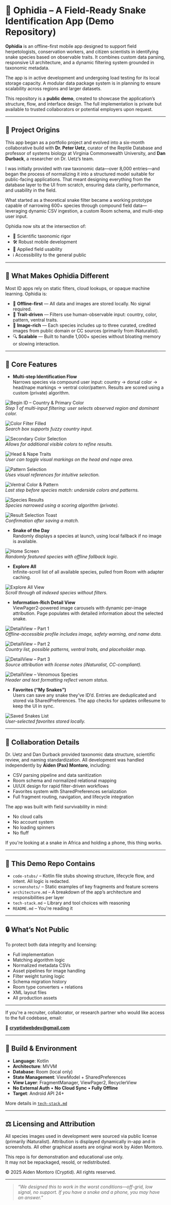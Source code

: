 # 🐍 Ophidia – A Field-Ready Snake Identification App (Demo Repository)

**Ophidia** is an offline-first mobile app designed to support field herpetologists, conservation workers, and citizen scientists in identifying snake species based on observable traits. It combines custom data parsing, responsive UI architecture, and a dynamic filtering system grounded in taxonomic metadata.

The app is in active development and undergoing load testing for its local storage capacity. A modular data package system is in planning to ensure scalability across regions and larger datasets.

This repository is a **public demo**, created to showcase the application’s structure, flow, and interface design. The full implementation is private but available to trusted collaborators or potential employers upon request.

---

## 🎯 Project Origins

This app began as a portfolio project and evolved into a six-month collaborative build with **Dr. Peter Uetz**, curator of the Reptile Database and professor of systems biology at Virginia Commonwealth University, and **Dan Durback**, a researcher on Dr. Uetz’s team.

I was initially provided with raw taxonomic data—over 8,000 entries—and began the process of normalizing it into a structured model suitable for public-facing applications. That meant designing everything from the database layer to the UI from scratch, ensuring data clarity, performance, and usability in the field.

What started as a theoretical snake filter became a working prototype capable of narrowing 600+ species through compound field data—leveraging dynamic CSV ingestion, a custom Room schema, and multi-step user input.

Ophidia now sits at the intersection of:

- 🧠 Scientific taxonomic rigor  
- 🛠 Robust mobile development  
- 🎯 Applied field usability  
- ℹ️ Accessibility to the general public

---

## 🧩 What Makes Ophidia Different

Most ID apps rely on static filters, cloud lookups, or opaque machine learning. Ophidia is:

- 📴 **Offline-first** — All data and images are stored locally. No signal required.  
- 🧬 **Trait-driven** — Filters use human-observable input: country, color, pattern, ventral traits.  
- 📸 **Image-rich** — Each species includes up to three curated, credited images from public domain or CC sources (primarily from iNaturalist).  
- 🔍 **Scalable** — Built to handle 1,000+ species without bloating memory or slowing interaction.

---

## 🧠 Core Features

- **Multi-step Identification Flow**  
  Narrows species via compound user input: country → dorsal color → head/nape markings → ventral color/pattern. Results are scored using a custom (private) algorithm.

![Begin ID – Country & Primary Color](/screenshots/IdSnake1.png)  
*Step 1 of multi-input filtering: user selects observed region and dominant color.*

![Color Filter Filled](/screenshots/IdSnake2.png)  
*Search box supports fuzzy country input.*

![Secondary Color Selection](/screenshots/IdSnake3.png)  
*Allows for additional visible colors to refine results.*

![Head & Nape Traits](/screenshots/IdSnake4.png)  
*User can toggle visual markings on the head and nape area.*

![Pattern Selection](/screenshots/IdSnake5.png)  
*Uses visual references for intuitive selection.*

![Ventral Color & Pattern](/screenshots/IdSnake6.png)  
*Last step before species match: underside colors and patterns.*

![Species Results](/screenshots/Results.png)  
*Species narrowed using a scoring algorithm (private).*

![Result Selection Toast](/screenshots/AddedToMySnakes.png)  
*Confirmation after saving a match.*

- **Snake of the Day**  
  Randomly displays a species at launch, using local fallback if no image is available.

![Home Screen](/screenshots/HomeScreenRefactor.png)  
*Randomly featured species with offline fallback logic.*

- **Explore All**  
  Infinite-scroll list of all available species, pulled from Room with adapter caching.

![Explore All View](/screenshots/ExploreAllRefactor.png)  
*Scroll through all indexed species without filters.*

- **Information-Rich Detail View**  
  ViewPager2-powered image carousels with dynamic per-image attribution. Page populates with detailed information about the selected snake.

![DetailView – Part 1](/screenshots/DetailView1Refactor.png)  
*Offline-accessible profile includes image, safety warning, and name data.*

![DetailView – Part 2](/screenshots/DetailView2Refactor.png)  
*Country list, possible patterns, ventral traits, and placeholder map.*

![DetailView – Part 3](/screenshots/DetailView3Refactor.png)  
*Source attribution with license notes (iNaturalist, CC-compliant).*

![DetailView – Venomous Species](/screenshots/DetailViewVenomousRefactor.png)  
*Header and text formatting reflect venom status.*

- **Favorites (“My Snakes”)**  
  Users can save any snake they’ve ID’d. Entries are deduplicated and stored via SharedPreferences. The app checks for updates onResume to keep the UI in sync.

![Saved Snakes List](/screenshots/MySnakesList.png)  
*User-selected favorites stored locally.*

---

## 🔬 Collaboration Details

Dr. Uetz and Dan Durback provided taxonomic data structure, scientific review, and naming standardization. All development was handled independently by **Aiden (Pax) Montoro**, including:

- CSV parsing pipeline and data sanitization  
- Room schema and normalized relational mapping  
- UI/UX design for rapid filter-driven workflows  
- Favorites system with SharedPreferences serialization  
- Full fragment routing, navigation, and lifecycle integration

The app was built with field survivability in mind:
- No cloud calls  
- No account system  
- No loading spinners  
- No fluff

If you're looking at a snake in Africa and holding a phone, this thing works.  

---

## 📁 This Demo Repo Contains

- `code-stubs/` – Kotlin file stubs showing structure, lifecycle flow, and intent. All logic is redacted.  
- `screenshots/` – Static examples of key fragments and feature screens  
- `architecture.md` – A breakdown of the app’s architecture and responsibilities per layer  
- `tech-stack.md` – Library and tool choices with reasoning  
- `README.md` – You're reading it

---

## 🔒 What’s Not Public

To protect both data integrity and licensing:

- Full implementation  
- Matching algorithm logic  
- Normalized metadata CSVs  
- Asset pipelines for image handling  
- Filter weight tuning logic  
- Schema migration history  
- Room type converters + relations  
- XML layout files  
- All production assets

---

If you're a recruiter, collaborator, or research partner who would like access to the full codebase, email:

📧 **cryptidwebdev@gmail.com**

---

## 🔧 Build & Environment

- **Language**: Kotlin  
- **Architecture**: MVVM  
- **Database**: Room (local only)  
- **State Management**: ViewModel + SharedPreferences  
- **View Layer**: FragmentManager, ViewPager2, RecyclerView  
- **No External Auth** • **No Cloud Sync** • **Fully Offline**  
- **Target**: Android API 24+

More details in [`tech-stack.md`](./tech-stack.md)

---

## ⚖ Licensing and Attribution

All species images used in development were sourced via public license (primarily iNaturalist). Attribution is displayed dynamically in-app and in screenshots. All other graphical assets are original work by Aiden Montoro.

This repo is for demonstration and educational use only.  
It may not be repackaged, resold, or redistributed.

© 2025 Aiden Montoro (Cryptid). All rights reserved.

---

> *“We designed this to work in the worst conditions—off-grid, low signal, no support. If you have a snake and a phone, you may have an answer.”*
